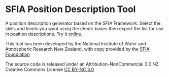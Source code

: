 SFIA Position Description Tool
============

A position description generator based on the SFIA Framework. Select the skills and levels you want using the check-boxes then export the list for use in position descriptions. Try it [online](https://niwa.github.io/sfia-position-description-tool "online").

This tool has been developed by the National Institute of Water and Atmospheric Research New Zealand, with copy provided by the [SFIA Foundiation](https://www.sfia-online.org "SFIA Foundation")

The source code is released under an Attribution-NonCommercial 3.0  NZ Creative Commons License [CC BY-NC 3.0](https://creativecommons.org/licenses/by-nc/3.0/nz/deed.en "CC BY-NC 3.0")